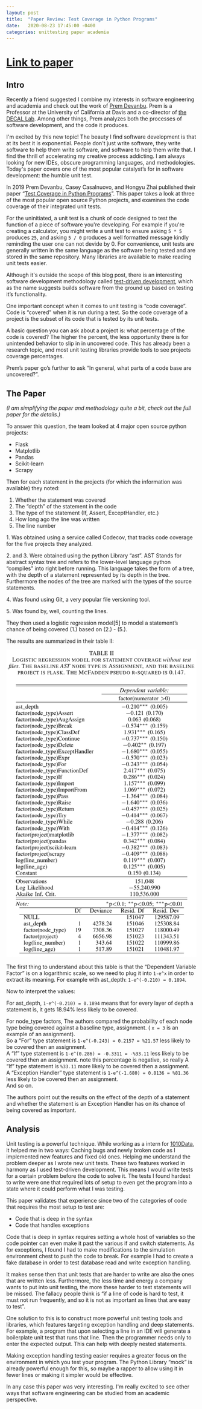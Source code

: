 ```yaml
---
layout: post
title:  "Paper Review: Test Coverage in Python Programs"
date:   2020-08-23 17:45:00 -0400
categories: unittesting paper academia
---
```

# [Link to paper](https://www.cs.ucdavis.edu/~devanbu/msr2019.pdf)

## Intro
Recently a friend suggested I combine my interests in software engineering and academia and check out the work of [Prem Devanbu](https://www.cs.ucdavis.edu/~devanbu/). Prem is a Professor at the University of California at Davis and a co-director of [the DECAL Lab](https://decallab.cs.ucdavis.edu/). Among other things, Prem analyzes both the processes of software development, and the code it produces.

I'm excited by this new topic! The beauty I find software development is that at its best it is exponential. People don't just write software, they write software to help them write software, and software to help them write that. I find the thrill of accelerating my creative process addicting. I am always looking for new IDEs, obscure programming languages, and methodologies. Today's paper covers one of the most popular catalyst’s for in software development: the humble unit test.

In 2019 Prem Devanbu, Casey Casalnuovo, and Hongyu Zhai published their paper “[Test Coverage in Python Programs](ttps://www.cs.ucdavis.edu/~devanbu/msr2019.pdf)”. This paper takes a look at three of the most popular open source Python projects, and examines the code coverage of their integrated unit tests.

For the uninitiated, a unit test is a chunk of code designed to test the function of a piece of software you're developing. For example if you're creating a calculator, you might write a unit test to ensure asking `5 * 5` produces `25`, and asking `5 / 0`  produces a well formatted message kindly reminding the user one can not devide by 0. For convenience, unit tests are generally written in the same language as the software being tested and are stored in the same repository. Many libraries are available to make reading unit tests easier.

Although it's outside the scope of this blog post, there is an interesting software development methodology called [test-driven development](https://en.wikipedia.org/wiki/Test-driven_development), which as the name suggests builds software from the ground up based on testing it’s functionality.

One important concept when it comes to unit testing is “code coverage”. Code is “covered” when it is run during a test. So the code coverage of a project is the subset of its code that is tested by its unit tests.

A basic question you can ask about a project is: what percentage of the code is covered? The higher the percent, the less opportunity there is for unintended behavior to slip in in uncovered code. This has already been a research topic, and most unit testing libraries provide tools to see projects coverage percentages.

Prem’s paper go’s further to ask “In general, what parts of a code base are uncovered?”.

## The Paper
*(I am simplifying the paper and methodology quite a bit, check out the full paper for the details.)*

To answer this question, the team looked at 4 major open source python projects:
- Flask
- Matplotlib
- Pandas
- Scikit-learn
- Scrapy

Then for each statement in the projects (for which the information was available) they noted:
1. Whether the statement was covered
2. The “depth” of the statement in the code
3. The type of the statement (If, Assert, ExceptHandler, etc.)
4. How long ago the line was written
5. The line number

1\. Was obtained using a service called Codecov, that tracks code coverage for the five projects they analyzed.

2\. and 3. Were obtained using the python Library “ast”. AST Stands for abstract syntax tree and refers to the lower-level language python “compiles” into right before running. This language takes the form of a tree, with the depth of a  statement represented by its depth in the tree. Furthermore the nodes of the tree are marked with  the types of the source statements. 

4\. Was found using Git, a very popular file versioning tool.

5\.  Was found by, well, counting the lines.

They then used a logistic regression model[5] to model a statement’s chance of being covered (1.) based on (2.) - (5.).

The results are summarized in their table II:

![Table of data](/assets/blog/img/table001.png)

The first thing to understand about this table is that the “Dependent Variable Factor” is on a logarithmic scale, so we need to plug it into `1-e^x`  in order to extract its meaning.
For example with ast_depth: `1-e^(-0.210) = 0.1894`.

Now to interpret the values:

For ast_depth, `1-e^(-0.210) = 0.1894` means that for every layer of depth a statement is, it gets 18.94% less likely to be covered.

For node_type factors, The authors compared the probability of each node type  being covered against a baseline type, assignment. ( `x = 3`  is an example of an assignment).  
So a “For” type statement is `1-e^(-0.243) = 0.2157 = %21.57` less likely to be covered then an assignment.  
A “If” type statement is `1-e^(0.286) = -0.3311 = -%33.11` less likely to be covered then an assignment.  note this percentage is negative, so really A “If” type statement is `%33.11` more likely to be covered then a assignment.  
A “Exception Handler” type statement is `1-e^(-1.680) = 0.8136 = %81.36` less likely to be covered then an assignment.  
And so on.

The authors point out the results on the effect of the depth of a statement and whether the statement is an Exception Handler has on its chance of being covered as important.

## Analysis

Unit testing is a powerful technique. While working as a intern for [1010Data](https://www.1010data.com/), it helped me in two ways:
Caching bugs and newly broken code as I implemented new features and fixed old ones.
Helping me understand the problem deeper as I wrote new unit tests.
These two features worked in harmony as I used test-driven development. This means I would write tests for a certain problem before the code to solve it.
The tests I found hardest to write were one that required lots of setup to even get the program into a state where it could perform what I was testing.

This paper validates that experience since two of the categories of code that requires the most setup to test are:
- Code that is deep in the syntax
- Code that handles exceptions

Code that is deep in syntax requires setting a whole host of variables so the code pointer can even make it past the various if and switch statements.
As for exceptions, I found I had to make modifications to the simulation environment chest to push the code to break. For example I had to  create a fake database in order to test database read and write exception handling.

It makes sense then that unit tests that are harder to write are also the ones that are written less.
Furthermore, the less time and energy a company wants to put into unit testing, the more these harder to test statements will be missed.
The fallacy people think is “if a line of code is hard to test, it must not run frequently, and so it is not  as important as lines that are easy to test”.

One solution to this is to construct more powerful unit testing tools and libraries,  which features targeting exception handling and deep statements.  For example, a program that upon selecting a line in an IDE  will generate a boilerplate unit test that runs that line. Then the programmer needs only to enter the expected output.  This can help with deeply nested statements.

Making exception handling testing easier requires a greater focus on the environment in which you test your program. The Python Library “mock” is already  powerful enough for this, so maybe a rapper to allow using it in fewer lines or making it simpler would be effective.

In any case this paper was very interesting.  I'm really excited to see other ways that software engineering can be studied from an academic perspective.

